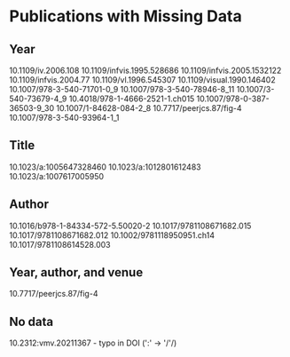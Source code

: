 # Publications with Missing Data

## Year
10.1109/iv.2006.108
10.1109/infvis.1995.528686
10.1109/infvis.2005.1532122
10.1109/infvis.2004.77
10.1109/vl.1996.545307
10.1109/visual.1990.146402
10.1007/978-3-540-71701-0_9
10.1007/978-3-540-78946-8_11
10.1007/3-540-73679-4_9
10.4018/978-1-4666-2521-1.ch015
10.1007/978-0-387-36503-9_30
10.1007/1-84628-084-2_8
10.7717/peerjcs.87/fig-4
10.1007/978-3-540-93964-1_1

## Title
10.1023/a:1005647328460
10.1023/a:1012801612483
10.1023/a:1007617005950

## Author
10.1016/b978-1-84334-572-5.50020-2
10.1017/9781108671682.015
10.1017/9781108671682.012
10.1002/9781118950951.ch14
10.1017/9781108614528.003

## Year, author, and venue
10.7717/peerjcs.87/fig-4

## No data 
10.2312:vmv.20211367 - typo in DOI (':' -> '/'/)